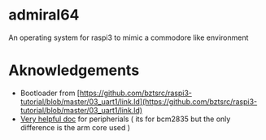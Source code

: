 # admiral64
An operating system for raspi3 to mimic a commodore like environment

# Aknowledgements
- Bootloader from [https://github.com/bztsrc/raspi3-tutorial/blob/master/03_uart1/link.ld](https://github.com/bztsrc/raspi3-tutorial/blob/master/03_uart1/link.ld)
- [Very helpful doc](https://www.raspberrypi.org/app/uploads/2012/02/BCM2835-ARM-Peripherals.pdf) for peripherials ( its for bcm2835 but the only difference is the arm core used )
